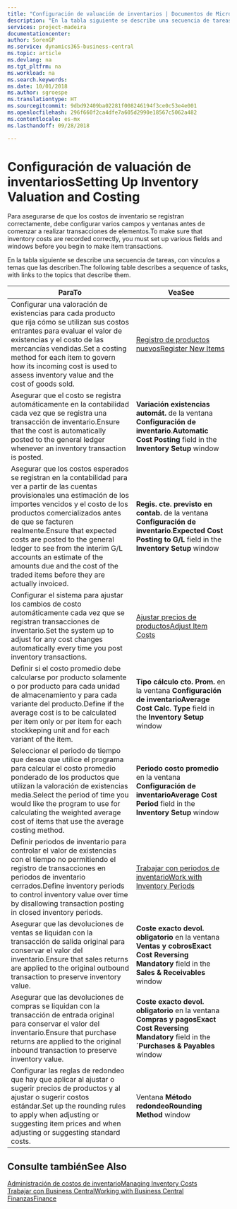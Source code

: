 ```yaml
---
title: "Configuración de valuación de inventarios | Documentos de Microsoft"
description: "En la tabla siguiente se describe una secuencia de tareas, con vínculos a temas que las describen."
services: project-madeira
documentationcenter: 
author: SorenGP
ms.service: dynamics365-business-central
ms.topic: article
ms.devlang: na
ms.tgt_pltfrm: na
ms.workload: na
ms.search.keywords: 
ms.date: 10/01/2018
ms.author: sgroespe
ms.translationtype: HT
ms.sourcegitcommit: 9dbd92409ba02281f008246194f3ce0c53e4e001
ms.openlocfilehash: 296f660f2ca4dfe7a605d2990e18567c5062a482
ms.contentlocale: es-mx
ms.lasthandoff: 09/28/2018

---
```

# <a name="setting-up-inventory-valuation-and-costing"></a><span data-ttu-id="5ac2f-103">Configuración de valuación de inventarios</span><span class="sxs-lookup"><span data-stu-id="5ac2f-103">Setting Up Inventory Valuation and Costing</span></span>
<span data-ttu-id="5ac2f-104">Para asegurarse de que los costos de inventario se registran correctamente, debe configurar varios campos y ventanas antes de comenzar a realizar transacciones de elementos.</span><span class="sxs-lookup"><span data-stu-id="5ac2f-104">To make sure that inventory costs are recorded correctly, you must set up various fields and windows before you begin to make item transactions.</span></span>

<span data-ttu-id="5ac2f-105">En la tabla siguiente se describe una secuencia de tareas, con vínculos a temas que las describen.</span><span class="sxs-lookup"><span data-stu-id="5ac2f-105">The following table describes a sequence of tasks, with links to the topics that describe them.</span></span>

|<span data-ttu-id="5ac2f-106">**Para**</span><span class="sxs-lookup"><span data-stu-id="5ac2f-106">**To**</span></span>|<span data-ttu-id="5ac2f-107">**Vea**</span><span class="sxs-lookup"><span data-stu-id="5ac2f-107">**See**</span></span>|  
|------------|-------------|  
|<span data-ttu-id="5ac2f-108">Configurar una valoración de existencias para cada producto que rija cómo se utilizan sus costos entrantes para evaluar el valor de existencias y el costo de las mercancías vendidas.</span><span class="sxs-lookup"><span data-stu-id="5ac2f-108">Set a costing method for each item to govern how its incoming cost is used to assess inventory value and the cost of goods sold.</span></span>|[<span data-ttu-id="5ac2f-109">Registro de productos nuevos</span><span class="sxs-lookup"><span data-stu-id="5ac2f-109">Register New Items</span></span>](inventory-how-register-new-items.md)|  
|<span data-ttu-id="5ac2f-110">Asegurar que el costo se registra automáticamente en la contabilidad cada vez que se registra una transacción de inventario.</span><span class="sxs-lookup"><span data-stu-id="5ac2f-110">Ensure that the cost is automatically posted to the general ledger whenever an inventory transaction is posted.</span></span>|<span data-ttu-id="5ac2f-111">**Variación existencias automát.** de la ventana **Configuración de inventario**.</span><span class="sxs-lookup"><span data-stu-id="5ac2f-111">**Automatic Cost Posting** field in the **Inventory Setup** window</span></span>|  
|<span data-ttu-id="5ac2f-112">Asegurar que los costos esperados se registran en la contabilidad para ver a partir de las cuentas provisionales una estimación de los importes vencidos y el costo de los productos comercializados antes de que se facturen realmente.</span><span class="sxs-lookup"><span data-stu-id="5ac2f-112">Ensure that expected costs are posted to the general ledger to see from the interim G/L accounts an estimate of the amounts due and the cost of the traded items before they are actually invoiced.</span></span>|<span data-ttu-id="5ac2f-113">**Regis. cte. previsto en contab.** de la ventana **Configuración de inventario**.</span><span class="sxs-lookup"><span data-stu-id="5ac2f-113">**Expected Cost Posting to G/L** field in the **Inventory Setup** window</span></span>|  
|<span data-ttu-id="5ac2f-114">Configurar el sistema para ajustar los cambios de costo automáticamente cada vez que se registran transacciones de inventario.</span><span class="sxs-lookup"><span data-stu-id="5ac2f-114">Set the system up to adjust for any cost changes automatically every time you post inventory transactions.</span></span>|[<span data-ttu-id="5ac2f-115">Ajustar precios de productos</span><span class="sxs-lookup"><span data-stu-id="5ac2f-115">Adjust Item Costs</span></span>](inventory-how-adjust-item-costs.md)|  
|<span data-ttu-id="5ac2f-116">Definir si el costo promedio debe calcularse por producto solamente o por producto para cada unidad de almacenamiento y para cada variante del producto.</span><span class="sxs-lookup"><span data-stu-id="5ac2f-116">Define if the average cost is to be calculated per item only or per item for each stockkeping unit and for each variant of the item.</span></span>|<span data-ttu-id="5ac2f-117">**Tipo cálculo cto. Prom.** en la ventana **Configuración de inventario**</span><span class="sxs-lookup"><span data-stu-id="5ac2f-117">**Average Cost Calc. Type** field in the **Inventory Setup** window</span></span>|  
|<span data-ttu-id="5ac2f-118">Seleccionar el periodo de tiempo que desea que utilice el programa para calcular el costo promedio ponderado de los productos que utilizan la valoración de existencias media.</span><span class="sxs-lookup"><span data-stu-id="5ac2f-118">Select the period of time you would like the program to use for calculating the weighted average cost of items that use the average costing method.</span></span>|<span data-ttu-id="5ac2f-119">**Periodo costo promedio** en la ventana **Configuración de inventario**</span><span class="sxs-lookup"><span data-stu-id="5ac2f-119">**Average Cost Period** field in the **Inventory Setup** window</span></span>|  
|<span data-ttu-id="5ac2f-120">Definir periodos de inventario para controlar el valor de existencias con el tiempo no permitiendo el registro de transacciones en periodos de inventario cerrados.</span><span class="sxs-lookup"><span data-stu-id="5ac2f-120">Define inventory periods to control inventory value over time by disallowing transaction posting in closed inventory periods.</span></span>|[<span data-ttu-id="5ac2f-121">Trabajar con periodos de inventario</span><span class="sxs-lookup"><span data-stu-id="5ac2f-121">Work with Inventory Periods</span></span>](finance-how-to-work-with-inventory-periods.md)|  
|<span data-ttu-id="5ac2f-122">Asegurar que las devoluciones de ventas se liquidan con la transacción de salida original para conservar el valor del inventario.</span><span class="sxs-lookup"><span data-stu-id="5ac2f-122">Ensure that sales returns are applied to the original outbound transaction to preserve inventory value.</span></span>|<span data-ttu-id="5ac2f-123">**Coste exacto devol. obligatorio** en la ventana **Ventas y cobros**</span><span class="sxs-lookup"><span data-stu-id="5ac2f-123">**Exact Cost Reversing Mandatory** field in the **Sales & Receivables** window</span></span>|  
|<span data-ttu-id="5ac2f-124">Asegurar que las devoluciones de compras se liquidan con la transacción de entrada original para conservar el valor del inventario.</span><span class="sxs-lookup"><span data-stu-id="5ac2f-124">Ensure that purchase returns are applied to the original inbound transaction to preserve inventory value.</span></span>|<span data-ttu-id="5ac2f-125">**Coste exacto devol. obligatorio** en la ventana **Compras y pagos**</span><span class="sxs-lookup"><span data-stu-id="5ac2f-125">**Exact Cost Reversing Mandatory** field in the **´Purchases & Payables** window</span></span>|
|<span data-ttu-id="5ac2f-126">Configurar las reglas de redondeo que hay que aplicar al ajustar o sugerir precios de productos y al ajustar o sugerir costos estándar.</span><span class="sxs-lookup"><span data-stu-id="5ac2f-126">Set up the rounding rules to apply when adjusting or suggesting item prices and when adjusting or suggesting standard costs.</span></span>|<span data-ttu-id="5ac2f-127">Ventana **Método redondeo**</span><span class="sxs-lookup"><span data-stu-id="5ac2f-127">**Rounding Method** window</span></span>|  

## <a name="see-also"></a><span data-ttu-id="5ac2f-128">Consulte también</span><span class="sxs-lookup"><span data-stu-id="5ac2f-128">See Also</span></span>  
[<span data-ttu-id="5ac2f-129">Administración de costos de inventario</span><span class="sxs-lookup"><span data-stu-id="5ac2f-129">Managing Inventory Costs</span></span>](finance-manage-inventory-costs.md)  
[<span data-ttu-id="5ac2f-130">Trabajar con Business Central</span><span class="sxs-lookup"><span data-stu-id="5ac2f-130">Working with Business Central</span></span>](ui-work-product.md)  
[<span data-ttu-id="5ac2f-131">Finanzas</span><span class="sxs-lookup"><span data-stu-id="5ac2f-131">Finance</span></span>](finance.md)  

